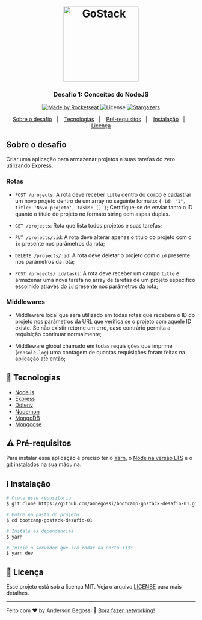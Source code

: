 <h1 align="center">
    <img alt="GoStack" src="https://rocketseat-cdn.s3-sa-east-1.amazonaws.com/bootcamp-header.png" width="200px" />
</h1>

<h3 align="center">
  Desafio 1: Conceitos do NodeJS
</h3>

<p align="center">

  <a href="https://ambegossi.com">
    <img alt="Made by Rocketseat" src="https://img.shields.io/badge/made%20by-ambegossi-%232304D361">
  </a>

  <img alt="License" src="https://img.shields.io/badge/license-MIT-%2304D361">

  <a href="https://github.com/ambegossi/bootcamp-gostack-desafio-01/stargazers">
    <img alt="Stargazers" src="https://img.shields.io/github/stars/ambegossi/bootcamp-gostack-desafio-01?style=social">
  </a>
</p>

<p align="center">
  <a href="#sobre-o-desafio">Sobre o desafio</a>&nbsp;&nbsp;&nbsp;|&nbsp;&nbsp;&nbsp;
  <a href="#rocket-Tecnologias">Tecnologias</a>&nbsp;&nbsp;&nbsp;|&nbsp;&nbsp;&nbsp;
  <a href="#warning-Pré-requisitos">Pré-requisitos</a>&nbsp;&nbsp;&nbsp;|&nbsp;&nbsp;&nbsp;
  <a href="#information_source-instalação">Instalação</a>&nbsp;&nbsp;&nbsp;|&nbsp;&nbsp;&nbsp;
  <a href="#memo-licença">Licença</a>
</p>

## Sobre o desafio

Criar uma aplicação para armazenar projetos e suas tarefas do zero utilizando [Express](https://expressjs.com/pt-br/).

### Rotas

- `POST /projects`: A rota deve receber `title` dentro do corpo e cadastrar um novo projeto dentro de um array no seguinte formato: `{ id: "1", title: 'Novo projeto', tasks: [] }`; Certifique-se de enviar tanto o ID quanto o título do projeto no formato string com aspas duplas.

- `GET /projects`: Rota que lista todos projetos e suas tarefas;

- `PUT /projects/:id`: A rota deve alterar apenas o título do projeto com o `id` presente nos parâmetros da rota;

- `DELETE /projects/:id`: A rota deve deletar o projeto com o `id` presente nos parâmetros da rota;

- `POST /projects/:id/tasks`: A rota deve receber um campo `title` e armazenar uma nova tarefa no array de tarefas de um projeto específico escolhido através do `id` presente nos parâmetros da rota;

### Middlewares

- Middleware local que será utilizado em todas rotas que recebem o ID do projeto nos parâmetros da URL que verifica se o projeto com aquele ID existe. Se não existir retorne um erro, caso contrário permita a requisição continuar normalmente;

- Middleware global chamado em todas requisições que imprime (`console.log`) uma contagem de quantas requisições foram feitas na aplicação até então;

## :rocket: Tecnologias

- [Node.js](https://nodejs.org)
- [Express](https://expressjs.com/)
- [Dotenv](https://github.com/motdotla/dotenv/)
- [Nodemon](https://nodemon.io/)
- [MongoDB](https://mongodb.com)
- [Mongoose](https://mongoosejs.com/)

## :warning: Pré-requisitos

Para instalar essa aplicação é preciso ter o [Yarn](https://yarnpkg.com), o [Node na versão LTS](https://nodejs.org/en/) e o [git](https://git-scm.com) instalados na sua máquina.

## :information_source: Instalação

```bash
# Clone esse repositorio
$ git clone https://github.com/ambegossi/bootcamp-gostack-desafio-01.git

# Entre na pasta do projeto
$ cd bootcamp-gostack-desafio-01

# Instale as dependencias
$ yarn

# Inicie o servidor que irá rodar na porta 3333
$ yarn dev
```

## :memo: Licença

Esse projeto está sob a licença MIT. Veja o arquivo [LICENSE](LICENSE.md) para mais detalhes.

---

Feito com ♥ by Anderson Begossi :wave: [Bora fazer networking!](https://www.linkedin.com/in/anderson-begossi-b5065a130/)
